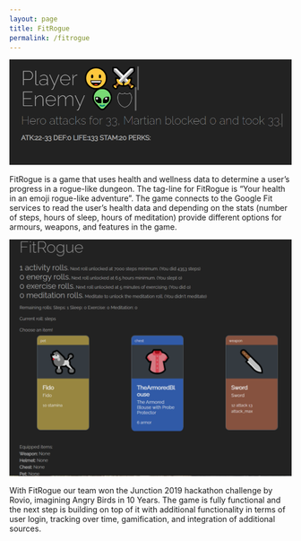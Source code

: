 ```yaml
---
layout: page
title: FitRogue 
permalink: /fitrogue
---
```


![In the middle of a fitrogue fight!](/assets/fitrogue2.png)

FitRogue is a game that uses health and wellness data to determine a user’s progress in a rogue-like dungeon. The tag-line for FitRogue is “Your health in an emoji rogue-like adventure”. The game connects to the Google Fit services to read the user’s health data and depending on the stats (number of steps, hours of sleep, hours of meditation) provide different options for armours, weapons, and features in the game.

![Getting ready for the action](/assets/fitrogue1.png)

With FitRogue our team won the Junction 2019 hackathon challenge by Rovio, imagining Angry Birds in 10 Years. The game is fully functional and the next step is building on top of it with additional functionality in terms of user login, tracking over time, gamification, and integration of additional sources. 
